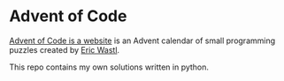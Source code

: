 # Advent of Code
[Advent of Code is a website](https://adventofcode.com/) is an Advent calendar of small programming puzzles created by [Eric Wastl](http://was.tl/).

This repo contains my own solutions written in python.
